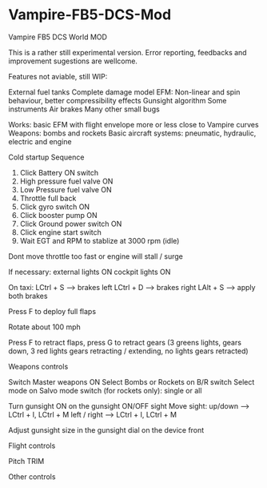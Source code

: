 # Vampire-FB5-DCS-Mod
Vampire FB5 DCS World MOD

This is a rather still experimental version. Error reporting, feedbacks and improvement sugestions are wellcome.

Features not aviable, still WIP:

External fuel tanks
Complete damage model
EFM: Non-linear and spin behaviour, better compressibility effects
Gunsight algorithm
Some instruments
Air brakes
Many other small bugs

Works:
basic EFM with flight envelope more or less close to Vampire curves
Weapons: bombs and rockets
Basic aircraft systems: pneumatic, hydraulic, electric and engine

Cold startup Sequence

1. Click Battery ON switch
2. High pressure fuel valve ON
3. Low Pressure fuel valve ON
4. Throttle full back
5. Click gyro switch ON
6. Click booster pump ON
7. Click Ground power switch ON
8. Click engine start switch
9. Wait EGT and RPM to stablize at 3000 rpm (idle)

Dont move throttle too fast or engine will stall /  surge

If necessary:
external lights ON
cockpit lights ON

On taxi:
LCtrl + S --> brakes left
LCtrl + D --> brakes right
LAlt +  S --> apply both brakes

Press F to deploy full flaps

Rotate about 100 mph

Press F to retract flaps, press G to retract gears (3 greens lights, gears down, 3 red lights gears retracting / extending, no lights gears retracted)

Weapons controls

Switch Master weapons ON
Select Bombs or Rockets on B/R switch
Select mode on Salvo mode switch (for rockets only): single or all

Turn gunsight ON on the gunsight ON/OFF sight
Move sight: 
up/down --> LCtrl + I, LCtrl + M
left / right --> LCtrl + I, LCtrl + M

Adjust gunsight size in the gunsight dial on the device front

Flight controls

Pitch TRIM 

Other controls


